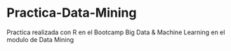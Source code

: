 # Practica-Data-Mining
Practica realizada con R en el Bootcamp Big Data &amp; Machine Learning en el modulo de Data Mining
